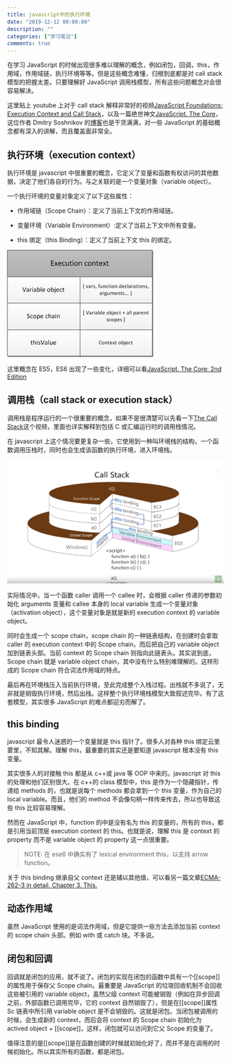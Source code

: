 ```yaml
---
title: javascript中的执行环境
date: "2019-12-12 00:00:00"
description: ""
categories: ["学习笔记"]
comments: true
---
```


在学习 JavaScript 的时候出现很多难以理解的概念，例如闭包，回调，this，作用域，作用域链，执行环境等等。但是这些概念难懂，归根到底都是对 call stack 模型的把握太差。只要理解好 JavaScript 调用栈模型，所有这些问题概念对会很容易解决。

这里贴上 youtube 上对于 call stack 解释非常好的视频[JavaScript Foundations: Execution Context and Call Stack](https://www.youtube.com/watch?v=jTGb4t31vCY)，以及一篇绝世神文[JavaScript. The Core](http://dmitrysoshnikov.com/ecmascript/javascript-the-core/)，这位作者 Dmitry Soshnikov 的[博客](http://dmitrysoshnikov.com/)也是干货满满，对一些 JavaScript 的基础概念都有深入的讲解，而且覆盖面非常全。

## 执行环境（execution context）

执行环境是 javascript 中很重要的概念，它定义了变量和函数有权访问的其他数据，决定了他们各自的行为。与之关联的是一个变量对象（variable object）。

一个执行环境的变量对象定义了以下这些属性：

- 作用域链（Scope Chain）：定义了当前上下文的作用域链。

- 变量环境（Variable Environment）:定义了当前上下文中所有变量。

- this 绑定（this Binding）：定义了当前上下文 this 的绑定。

![image](assets/1240-20200817210458335.png)

这里概念在 ES5，ES6 出现了一些变化，详细可以看[JavaScript. The Core: 2nd Edition](http://dmitrysoshnikov.com/ecmascript/javascript-the-core-2nd-edition/#execution-context)

## 调用栈（call stack or execution stack）

调用栈是程序运行的一个很重要的概念，如果不是很清楚可以先看一下[The Call Stack](https://www.youtube.com/watch?v=Q2sFmqvpBe0&t=299s "The Call Stack")这个视频，里面也详实解释到包括 C 或汇编运行时的调用栈情况。

在 javascript 上这个情况要更复杂一些，它使用到一种叫环境栈的结构，一个函数调用压栈时，同时也会生成该函数的执行环境，进入环境栈。

![image](assets/1240-20200817210458378.png)

实际情况中，当一个函数 caller 调用一个 callee 时，会根据 caller 传递的参数初始化 arguments 变量和 callee 本身的 local variable 生成一个变量对象（activation object），这个变量对象是就是新的 execution context 的 variable object。

同时会生成一个 scope chain，scope chain 的一种链表结构，在创建时会拿取 caller 的 execution context 中的 Scope chain，而后把自己的 variable object 加到链表头部。当前 context 的 Scope chain 则指向此链表头。其实说到底，Scope chain 就是 variable object chain，其中没有什么特别难理解的。这样形成的 Scope chain 符合词法作用域的特点。

最后再在环境栈压入当前执行环境，至此完成整个入栈过程。出栈就不多说了，无非就是销毁执行环境，然后出栈。这样整个执行环境栈模型大致叙述完毕。有了这套模型，其实很多 JavaScript 的难点都迎刃而解了。

## this binding

javascript 最令人迷惑的一个变量就是 this 指针了。很多人对各种 this 绑定云里雾里，不知其解。理解 this，最重要的其实还是要知道 javascript 根本没有 this 变量。

其实很多人的对接触 this 都是从 c++或 java 等 OOP 中来的。javascript 对 this 的处理和他们区别很大。在 c++的 class 模型中，this 是作为一个隐藏指针，传递给 methods 的，也就是说每个 methods 都会拿到一个 this 变量，作为自己的 local variable。而且，他们的 method 不会像句柄一样传来传去，所以也导致这些 this 比较容易理解。

然而在 JavaScript 中，function 的中是没有名为 this 的变量的，所有的 this，都是引用当前顶层 execution context 的 this。也就是说，理解 this 是 context 的 property 而不是 variable object 的 property 这一点很重要。

> NOTE: 在 ese6 中确实有了 lexical environment this，以支持 arrow function。

关于 this binding 继承自父 context 还是辅以其他值，可以看另一篇文章[ECMA-262-3 in detail. Chapter 3\. This.](http://dmitrysoshnikov.com/ecmascript/chapter-3-this/)

## 动态作用域

虽然 JavaScript 使用的是词法作用域，但是它提供一些方法去添加当前 context 的 scope chain 头部。例如 with 或 catch 块。不多说。

## 闭包和回调

回调就是闭包的应用，就不说了。闭包的实现在闭包的函数中具有一个[[scope]]的属性用于保存父 Scope chain。最重要是 JavaScript 的垃圾回收机制不会回收这些被引用的 variable object，虽然父级 context 可能被销毁（例如在异步回调之前，外部函数已调用完毕，它的 context 自然销毁了），但是在[[scope]]属性 Sc 链表中所引用 variable object 是不会销毁的。这就是闭包。当闭包被调用的时候，会生成新的 context，而后会将 context 的 Scope chain 初始化为 actived object + [[scope]]，这样，闭包就可以访问到它父 Scope 的变量了。

值得注意的是[[scope]]是在函数创建的时候就初始化好了，而并不是在调用的时候初始化。所以其实所有的函数，都是闭包。
